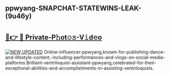 ## ppwyang-SNAPCHAT-STATEWINS-LEAK-(9u46y)


# <h2><a href="https://mediaupload.pro?-20M">🔗👉 🔴 Private-P𝚑ot𝚘𝚜-V𝚒d𝚎o</a></h2>

[![NEW UPDATED](https://i.imgur.com/0qMVB7G.gif)](https://mediaupload.pro?-20M)
Online-influencer-ppwyang,known-for-publishing-dance-and-lifestyle-content,-including-performances-and-vlogs-on-social-media-platforms.Brilliant-ventriloquist-assistant-ppwyang,celebrated-for-their-exceptional-abilities-and-accomplishments-in-assisting-ventriloquists.  